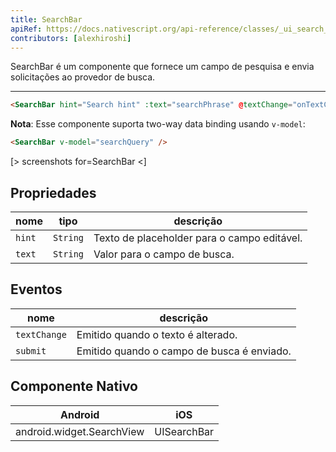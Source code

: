 ```yaml
---
title: SearchBar
apiRef: https://docs.nativescript.org/api-reference/classes/_ui_search_bar_.searchbar
contributors: [alexhiroshi]
---
```


SearchBar é um componente que fornece um campo de pesquisa e envia solicitações ao provedor de busca.

---

```html
<SearchBar hint="Search hint" :text="searchPhrase" @textChange="onTextChanged" @submit="onSubmit" />
```

**Nota**: Esse componente suporta two-way data binding usando `v-model`:

```html
<SearchBar v-model="searchQuery" />
```

[> screenshots for=SearchBar <]

## Propriedades

| nome | tipo | descrição |
|------|------|-------------|
| `hint` | `String` | Texto de placeholder para o campo editável.
| `text` | `String` | Valor para o campo de busca.

## Eventos

| nome | descrição |
|------|-------------|
| `textChange`| Emitido quando o texto é alterado.
| `submit`| Emitido quando o campo de busca é enviado.

## Componente Nativo

| Android | iOS |
|---------|-----|
| android.widget.SearchView	| UISearchBar
